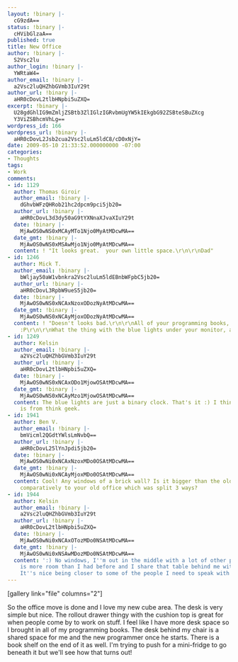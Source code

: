 ```yaml
---
layout: !binary |-
  cG9zdA==
status: !binary |-
  cHVibGlzaA==
published: true
title: New Office
author: !binary |-
  S2Vsc2lu
author_login: !binary |-
  YWRtaW4=
author_email: !binary |-
  a2Vsc2luQHZhbGVmb3IuY29t
author_url: !binary |-
  aHR0cDovL2tlbHNpbi5uZXQ=
excerpt: !binary |-
  U28gdGhlIG9mZmljZSBtb3ZlIGlzIGRvbmUgYW5kIEkgbG92ZSBteSBuZXcg
  Y3ViZSBhcmVhLg==
wordpress_id: 166
wordpress_url: !binary |-
  aHR0cDovL2Jsb2cua2Vsc2luLm5ldC8/cD0xNjY=
date: 2009-05-10 21:33:52.000000000 -07:00
categories:
- Thoughts
tags:
- Work
comments:
- id: 1129
  author: Thomas Giroir
  author_email: !binary |-
    dGhvbWFzQHRob21hc2dpcm9pci5jb20=
  author_url: !binary |-
    aHR0cDovL3d3dy50aG9tYXNnaXJvaXIuY29t
  date: !binary |-
    MjAwOS0wNS0xMCAyMTo1Njo0MyAtMDcwMA==
  date_gmt: !binary |-
    MjAwOS0wNS0xMSAwMjo1Njo0MyAtMDcwMA==
  content: ! "It looks great.  your own little space.\r\n\r\nDad"
- id: 1246
  author: Mick T.
  author_email: !binary |-
    bWljay50aW1vbnkra2Vsc2luLm5ldEBnbWFpbC5jb20=
  author_url: !binary |-
    aHR0cDovL3RpbW9ueS5jb20=
  date: !binary |-
    MjAwOS0wNS0xNCAxNzoxODozNyAtMDcwMA==
  date_gmt: !binary |-
    MjAwOS0wNS0xNCAyMjoxODozNyAtMDcwMA==
  content: ! "Doesn't looks bad.\r\n\r\nAll of your programming books, is that it?
    :P\r\n\r\nWhat the thing with the blue lights under your monitor, a KVM switch?"
- id: 1249
  author: Kelsin
  author_email: !binary |-
    a2Vsc2luQHZhbGVmb3IuY29t
  author_url: !binary |-
    aHR0cDovL2tlbHNpbi5uZXQ=
  date: !binary |-
    MjAwOS0wNS0xNCAxODo1MjowOSAtMDcwMA==
  date_gmt: !binary |-
    MjAwOS0wNS0xNCAyMzo1MjowOSAtMDcwMA==
  content: The blue lights are just a binary clock. That's it :) I think that one
    is from think geek.
- id: 1941
  author: Ben V.
  author_email: !binary |-
    bmVicml2QGdtYWlsLmNvbQ==
  author_url: !binary |-
    aHR0cDovL25lYnJpdi5jb20=
  date: !binary |-
    MjAwOS0wNi0xNCAxNzoxMDo0OSAtMDcwMA==
  date_gmt: !binary |-
    MjAwOS0wNi0xNCAyMjoxMDo0OSAtMDcwMA==
  content: Cool! Any windows of a brick wall? Is it bigger than the old office, obviously
    comparatively to your old office which was split 3 ways?
- id: 1944
  author: Kelsin
  author_email: !binary |-
    a2Vsc2luQHZhbGVmb3IuY29t
  author_url: !binary |-
    aHR0cDovL2tlbHNpbi5uZXQ=
  date: !binary |-
    MjAwOS0wNi0xNCAxOTozMDo0NSAtMDcwMA==
  date_gmt: !binary |-
    MjAwOS0wNi0xNSAwMDozMDo0NSAtMDcwMA==
  content: ':) No windows, I''m out in the middle with a lot of other people. My desk
    is more room than I had before and I share that table behind me with our new programmer.
    It''s nice being closer to some of the people I need to speak with all day.'
---
```

[gallery link="file" columns="2"]

So the office move is done and I love my new cube area. The desk is very simple but nice. The rollout drawer thingy with the cushion top is great for when people come by to work on stuff. I feel like I have more desk space so I brought in all of my programming books. The desk behind my chair is a shared space for me and the new programmer once he starts. There is a book shelf on the end of it as well. I'm trying to push for a mini-fridge to go beneath it but we'll see how that turns out!
